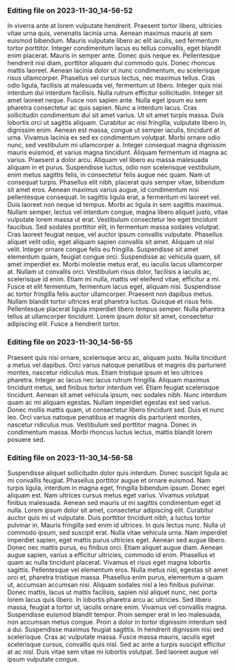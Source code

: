 

### Editing file on 2023-11-30_14-56-52

In viverra ante at lorem vulputate hendrerit. Praesent tortor libero, ultricies vitae urna quis, venenatis lacinia urna. Aenean maximus mauris at sem euismod bibendum. Mauris vulputate libero ac elit iaculis, sed fermentum tortor porttitor. Integer condimentum lacus eu tellus convallis, eget blandit enim placerat. Mauris in semper ante. Donec quis neque ex. Pellentesque hendrerit nisi diam, porttitor aliquam dui commodo quis. Donec rhoncus mattis laoreet. Aenean lacinia dolor ut nunc condimentum, eu scelerisque risus ullamcorper. Phasellus vel cursus lectus, nec maximus tellus.
Cras odio ligula, facilisis at malesuada vel, fermentum ut libero. Integer quis nisi interdum dui interdum facilisis. Nulla rutrum efficitur sollicitudin. Integer sit amet laoreet neque. Fusce non sapien ante. Nulla eget ipsum eu sem pharetra consectetur ac quis sapien. Nunc a interdum lacus.
Cras sollicitudin condimentum dui sit amet varius. Ut sit amet turpis massa. Duis lobortis orci ut sagittis aliquam. Curabitur ac nisi fringilla, vulputate libero in, dignissim enim. Aenean est massa, congue ut semper iaculis, tincidunt at urna. Vivamus lacinia ex sed ex condimentum volutpat. Morbi ornare odio nunc, sed vestibulum mi ullamcorper a. Integer consequat magna dignissim mauris euismod, et varius magna tincidunt. Aliquam fermentum id magna ac varius. Praesent a dolor arcu. Aliquam vel libero eu massa malesuada aliquam in et purus. Suspendisse luctus, odio non scelerisque vestibulum, enim metus sagittis felis, in consectetur felis augue nec quam. Nam ut consequat turpis.
Phasellus elit nibh, placerat quis semper vitae, bibendum sit amet eros. Aenean maximus varius augue, id condimentum nisi pellentesque consequat. In sagittis ligula erat, a fermentum mi laoreet vel. Duis laoreet non neque id tempus. Morbi ac ligula in sem sagittis maximus. Nullam semper, lectus vel interdum congue, magna libero aliquet justo, vitae vulputate lorem massa ut erat. Vestibulum consectetur leo eget tincidunt faucibus. Sed sodales porttitor elit, in fermentum massa sodales volutpat. Cras laoreet feugiat neque, vel auctor ipsum convallis vulputate. Phasellus aliquet velit odio, eget aliquam sapien convallis sit amet. Aliquam ut nisl velit.
Integer ornare congue felis eu fringilla. Suspendisse sit amet elementum quam, feugiat congue orci. Suspendisse ac vehicula quam, sit amet imperdiet ex. Morbi molestie metus erat, eu iaculis lacus ullamcorper at. Nullam ut convallis orci. Vestibulum risus dolor, facilisis a iaculis ac, scelerisque id enim. Etiam mi nulla, mattis vel eleifend vitae, efficitur a mi. Fusce et elit fermentum, fermentum lacus eget, aliquam nisi. Suspendisse ac tortor fringilla felis auctor ullamcorper. Praesent non dapibus metus. Nullam blandit tortor ultrices erat pharetra luctus. Quisque et risus felis. Pellentesque placerat ligula imperdiet libero tempus semper. Nulla pharetra tellus at ullamcorper tincidunt. Lorem ipsum dolor sit amet, consectetur adipiscing elit. Fusce a hendrerit tortor.




### Editing file on 2023-11-30_14-56-55

Praesent quis nisi ornare, scelerisque arcu ac, aliquam justo. Nulla tincidunt a metus vel dapibus. Orci varius natoque penatibus et magnis dis parturient montes, nascetur ridiculus mus. Etiam tristique ipsum et leo ultrices pharetra. Integer ac lacus nec lacus rutrum fringilla. Aliquam maximus tincidunt metus, sed finibus tortor interdum vel. Etiam feugiat scelerisque tincidunt. Aenean sit amet vehicula ipsum, nec sodales nibh. Nunc interdum quam ac mi aliquam egestas.
Nullam imperdiet egestas est sed varius. Donec mollis mattis quam, ut consectetur libero tincidunt sed. Duis et nunc leo. Orci varius natoque penatibus et magnis dis parturient montes, nascetur ridiculus mus. Vestibulum sed porttitor magna. Donec in condimentum massa. Morbi rhoncus luctus lectus, mattis blandit lorem posuere sed.




### Editing file on 2023-11-30_14-56-58

Suspendisse aliquet sollicitudin dolor quis interdum. Donec suscipit ligula ac mi convallis feugiat. Phasellus porttitor augue et ornare euismod. Nam turpis ligula, interdum in magna eget, fringilla bibendum ipsum. Donec eget aliquam est. Nam ultrices cursus metus eget varius. Vivamus volutpat finibus malesuada. Aenean sed mauris ut mi sagittis condimentum eget id nulla. Lorem ipsum dolor sit amet, consectetur adipiscing elit. Curabitur auctor quis mi ut vulputate. Duis porttitor tincidunt nibh, a luctus tortor pulvinar in. Mauris fringilla sed enim id ultrices. In quis lectus nunc.
Nulla ut commodo ipsum, sed suscipit erat. Nulla vitae vehicula urna. Nam imperdiet imperdiet sapien, eget mattis purus ultricies eget. Aenean sed augue libero. Donec nec mattis purus, eu finibus orci. Etiam aliquet augue diam. Aenean augue sapien, varius a efficitur ultricies, commodo id enim. Phasellus et quam ac nulla tincidunt placerat. Vivamus et risus eget magna lobortis sagittis. Pellentesque vel elementum eros. Nulla metus nisl, egestas sit amet orci et, pharetra tristique massa.
Phasellus enim purus, elementum a quam ut, accumsan accumsan nisi. Aliquam sodales nisl a leo finibus pulvinar. Donec mattis, lacus ut mattis facilisis, sapien nisl aliquet nunc, nec porta lorem lacus quis libero. In lobortis pharetra arcu ac ultricies. Sed libero massa, feugiat a tortor ut, iaculis ornare enim. Vivamus vel convallis magna. Suspendisse euismod blandit tempor. Proin semper erat in leo malesuada, non accumsan metus congue. Proin a dolor in tortor dignissim interdum sed a dui. Suspendisse maximus feugiat sagittis. In hendrerit dignissim nisi sed scelerisque. Cras ac vulputate massa. Fusce massa mauris, iaculis eget scelerisque cursus, convallis quis nisl. Sed ac ante a turpis suscipit efficitur at ac nisl. Duis vitae sem vitae mi lobortis volutpat. Sed laoreet augue vel ipsum vulputate congue.


